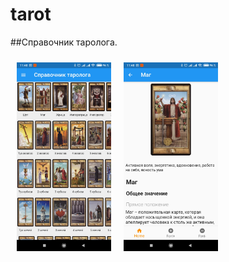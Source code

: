 # tarot

##Справочник таролога.

<img src='assets/screenshots/main.jpg' style='float: left; margin: 10px; width: 30%'>
<img src='assets/screenshots/detail.jpg' style='float: left; margin: 10px; width: 30%'>


